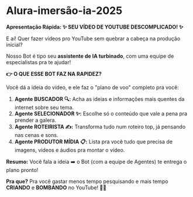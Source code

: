 # Alura-imersão-ia-2025

**Apresentação Rápida: ✨ SEU VÍDEO DE YOUTUBE DESCOMPLICADO! ✨**

E aí! Quer fazer vídeos pro YouTube sem quebrar a cabeça na produção inicial?

Nosso Bot é tipo seu **assistente de IA turbinado**, com uma equipe de especialistas pra te ajudar!

**👉 O QUE ESSE BOT FAZ NA RAPIDEZ?**

Você dá a ideia do vídeo, e ele faz o "plano de voo" completo pra você:

1.  **Agente BUSCADOR 🔍:** Acha as ideias e informações mais quentes da internet sobre seu tema.
2.  **Agente SELECIONADOR ✨:** Escolhe só o conteúdo que vale a pena pra prender a galera.
3.  **Agente ROTEIRISTA ✍️:** Transforma tudo num roteiro top, já pensando nas cenas e sons.
4.  **Agente PRODUTOR MÍDIA 📋:** Lista pra você tudo que precisa de imagens, vídeos e áudios pra montar o vídeo.

**Resumo:** Você fala a ideia ➡️ o Bot (com a equipe de Agentes) te entrega o plano pronto!

**Pra que?** Pra você gastar menos tempo pesquisando e mais tempo **CRIANDO** e **BOMBANDO** no YouTube! 🚀🔥
